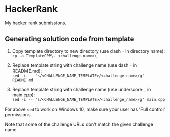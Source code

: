 # HackerRank

My hacker rank submissions.

## Generating solution code from template

1. Copy template directory to new directory (use dash `-` in directory name):
    `cp -a TemplateCPP\. <challenge-name>\`  

2. Replace template string with challenge name (use dash `-` in README.md):  
    `sed -i -- "s/<CHALLENGE_NAME_TEMPLATE>/<challenge-name>/g" README.md`  

3. Replace template string with challenge name (use underscore `_` in main.cpp):  
    `sed -i -- "s/<CHALLENGE_NAME_TEMPLATE>/<challenge_name>/g" main.cpp`  

For above `sed` to work on Windows 10, make sure your user has 'Full control' permissions.  

Note that some of the challenge URLs don't match the given challenge name.  
